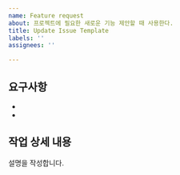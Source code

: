 ```yaml
---
name: Feature request
about: 프로젝트에 필요한 새로운 기능 제안할 때 사용한다.
title: Update Issue Template
labels: ''
assignees: ''

---
```


## **요구사항**
-
-



## 작업 상세 내용

설명을 작성합니다.
